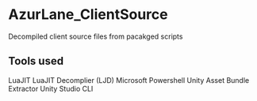 # AzurLane_ClientSource

Decompiled client source files from pacakged scripts

Tools used
---
LuaJIT
LuaJIT Decomplier (LJD)
Microsoft Powershell
Unity Asset Bundle Extractor
Unity Studio CLI
